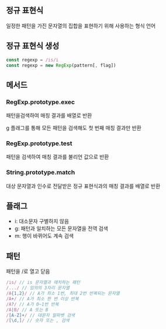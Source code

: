 ## 정규 표현식

일정한 패턴을 가진 문자열의 집합을 표현하기 위해 사용하는 형식 언어

## 정규 표현식 생성

```jsx
const regexp = /is/i
const regexp = new RegExp(pattern[, flag])
```

## 메서드

### RegExp.prototype.exec

패턴을검색하여 매칭 결과를 배열로 반환

g 플래그를 통해 모든 패턴을 검색해도 첫 번째 매칭 결과만 반환

### RegExp.prototype.test

패턴을 검색하여 매칭 결과를 불리언 값으로 반환

### String.prototype.match

대상 문자열과 인수로 전달받은 정규 표현식과의 매칭 결과를 배열로 반환

## 플래그

- i: 대소문자 구별하지 않음
- g: 패턴과 일치하는 모든 문자열을 전역 검색
- m: 행이 바뀌어도 계속 검색

## 패턴

패턴을 /로 열고 닫음

```jsx
/is/ // is 문자열과 매치하는 패턴
/.../ // 임의의 3자리 문자열
/A{1,2}/ // A가 최소 1번, 최대 2번 반복되는 문자열
/A+/ // A가 최소 한 번 이상 반복
/A?/ // A가 0~1번 반복
/A|B/ // A 또는 B
/[A-Z]+/ // 대문자 알파벳 검색
/[\d,]/ // 숫자 또는 , 검색

```

